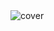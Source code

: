 <img scr="https://res.cloudinary.com/dz209s6jk/image/upload/f_auto,q_auto,w_700/Challenges/thypgk1nmxm4modj1wdl.jpg" alt="cover"/>
